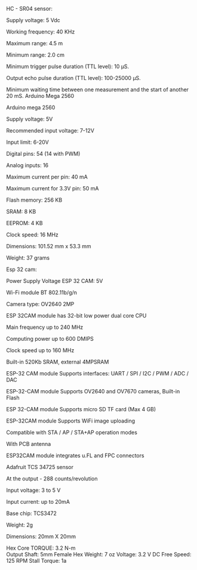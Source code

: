 

HC - SR04 sensor:

Supply voltage: 5 Vdc

Working frequency: 40 KHz

Maximum range: 4.5 m

Minimum range: 2.0 cm

Minimum trigger pulse duration (TTL level): 10 μS.

Output echo pulse duration (TTL level): 100-25000 μS.

Minimum waiting time between one measurement and the start of another 20 mS.
Arduino Mega 2560


Arduino mega 2560

Supply voltage: 5V

Recommended input voltage: 7-12V

Input limit: 6-20V

Digital pins: 54 (14 with PWM)

Analog inputs: 16

Maximum current per pin: 40 mA

Maximum current for 3.3V pin: 50 mA

Flash memory: 256 KB

SRAM: 8 KB

EEPROM: 4 KB

Clock speed: 16 MHz

Dimensions: 101.52 mm x 53.3 mm

Weight: 37 grams




Esp 32 cam:

Power Supply Voltage ESP 32 CAM: 5V

Wi-Fi module BT 802.11b/g/n

Camera type: OV2640 2MP

ESP 32CAM module has 32-bit low power dual core CPU

Main frequency up to 240 MHz

Computing power up to 600 DMIPS

Clock speed up to 160 MHz

Built-in 520Kb SRAM, external 4MPSRAM

ESP-32 CAM module Supports interfaces: UART / SPI / I2C / PWM / ADC / DAC

ESP-32-CAM module Supports OV2640 and OV7670 cameras, Built-in Flash

ESP 32-CAM module Supports micro SD TF card (Max 4 GB)

ESP-32CAM module Supports WiFi image uploading

Compatible with STA / AP / STA+AP operation modes

With PCB antenna

ESP32CAM module integrates u.FL and FPC connectors



Adafruit TCS 34725 sensor

At the output - 288 counts/revolution

Input voltage: 3 to 5 V

Input current: up to 20mA

Base chip: TCS3472

Weight: 2g

Dimensions: 20mm X 20mm


Hex Core
TORQUE: 3.2 N-m      
Output Shaft: 5mm Female Hex
Weight: 7 oz
Voltage: 3.2 V      DC
Free Speed: 125 RPM
Stall Torque: 1a
